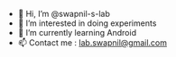 - 👋 Hi, I’m @swapnil-s-lab
- 👀 I’m interested in doing experiments
- 🌱 I’m currently learning Android
- 📫 Contact me : lab.swapnil@gmail.com

<!---
swapnil-s-lab/swapnil-s-lab is a ✨ special ✨ repository because its `README.md` (this file) appears on your GitHub profile.
You can click the Preview link to take a look at your changes.
--->
